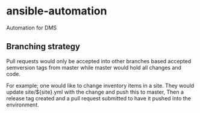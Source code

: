 # ansible-automation
Automation for DMS


## Branching strategy

Pull requests would only be accepted into other branches based accepted semversion tags from master while master would hold all changes and code.

For example; one would like to change inventory items in a site. They would update site/${site}.yml with the change and push this to master, Then a release tag created and a pull request submitted to have it pushed into the environment.
